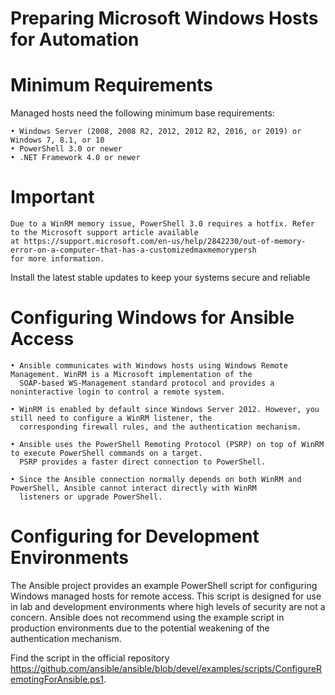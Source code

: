 # Preparing Microsoft Windows Hosts for Automation

# Minimum Requirements

Managed hosts need the following minimum base requirements:

    • Windows Server (2008, 2008 R2, 2012, 2012 R2, 2016, or 2019) or Windows 7, 8.1, or 10
    • PowerShell 3.0 or newer
    • .NET Framework 4.0 or newer


# Important
    Due to a WinRM memory issue, PowerShell 3.0 requires a hotfix. Refer to the Microsoft support article available 
    at https://support.microsoft.com/en-us/help/2842230/out-of-memory-error-on-a-computer-that-has-a-customizedmaxmemorypersh 
    for more information.

Install the latest stable updates to keep your systems secure and reliable

# Configuring Windows for Ansible Access

    • Ansible communicates with Windows hosts using Windows Remote Management. WinRM is a Microsoft implementation of the 
      SOAP-based WS-Management standard protocol and provides a noninteractive login to control a remote system.

    • WinRM is enabled by default since Windows Server 2012. However, you still need to configure a WinRM listener, the
      corresponding firewall rules, and the authentication mechanism.

    • Ansible uses the PowerShell Remoting Protocol (PSRP) on top of WinRM to execute PowerShell commands on a target.
      PSRP provides a faster direct connection to PowerShell.

    • Since the Ansible connection normally depends on both WinRM and PowerShell, Ansible cannot interact directly with WinRM
      listeners or upgrade PowerShell.

# Configuring for Development Environments

The Ansible project provides an example PowerShell script for configuring Windows managed hosts for remote access. This script is
designed for use in lab and development environments where high levels of security are not a concern. Ansible does not recommend 
using the example script in production environments due to the potential weakening of the authentication mechanism.

Find the script in the official repository 
      https://github.com/ansible/ansible/blob/devel/examples/scripts/ConfigureRemotingForAnsible.ps1.



